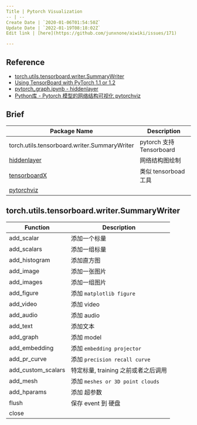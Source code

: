 ```yaml
---
Title | Pytorch Visualization
-- | --
Create Date | `2020-01-06T01:54:50Z`
Update Date | `2022-01-19T08:18:02Z`
Edit link | [here](https://github.com/junxnone/aiwiki/issues/171)

---
```

## Reference

- [torch.utils.tensorboard.writer.SummaryWriter](https://pytorch.org/docs/stable/tensorboard.html)
- [Using TensorBoard with PyTorch 1.1 or 1.2](https://www.endtoend.ai/blog/pytorch-tensorboard/)
- [pytorch_graph.ipynb - hiddenlayer](https://github.com/waleedka/hiddenlayer/blob/master/demos/pytorch_graph.ipynb)
- [Python库 - Pytorch 模型的网络结构可视化 pytorchviz](https://www.aiuai.cn/aifarm467.html)

## Brief

Package Name |  Description
-- | --
torch.utils.tensorboard.writer.SummaryWriter | pytorch 支持 Tensorboard
[hiddenlayer](https://github.com/waleedka/hiddenlayer) | 网络结构图绘制
[tensorboardX](https://github.com/lanpa/tensorboardX) | 类似 tensorboad 工具
[pytorchviz](https://github.com/szagoruyko/pytorchviz/blob/master/torchviz/dot.py)  | 

## torch.utils.tensorboard.writer.SummaryWriter

Function | Description
-- | --
add_scalar | 添加一个标量
add_scalars | 添加一组标量
add_histogram | 添加直方图
add_image | 添加一张图片
add_images | 添加一组图片
add_figure | 添加 `matplotlib figure`
add_video | 添加 video
add_audio | 添加 audio
add_text | 添加文本
add_graph | 添加 model
add_embedding | 添加 `embedding projector`
add_pr_curve | 添加 `precision recall curve`
add_custom_scalars | 特定标量, training 之前或者之后调用
add_mesh | 添加 `meshes or 3D point clouds`
add_hparams | 添加 超参数
flush | 保存 event 到 硬盘
close | 



